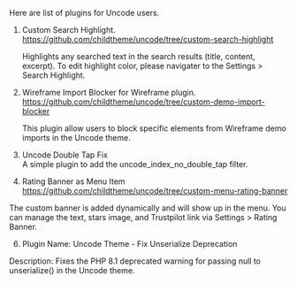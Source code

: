 Here are list of plugins for Uncode users.

1. Custom Search Highlight.</br>
https://github.com/childtheme/uncode/tree/custom-search-highlight

   Highlights any searched text in the search results (title, content, excerpt).
   To edit highlight color, please navigater to the Settings > Search Highlight.

2. Wireframe Import Blocker for Wireframe plugin.</br>
https://github.com/childtheme/uncode/tree/custom-demo-import-blocker

   This plugin allow users to block specific elements from Wireframe demo imports in the Uncode theme.

4. Uncode Double Tap Fix</br>
A simple plugin to add the uncode_index_no_double_tap filter.

5. Rating Banner as Menu Item</br>
https://github.com/childtheme/uncode/tree/custom-menu-rating-banner

 The custom banner is added dynamically and will show up in the menu. 
 You can manage the text, stars image, and Trustpilot link via Settings > Rating Banner.


6.    Plugin Name: Uncode Theme - Fix Unserialize Deprecation

Description: Fixes the PHP 8.1 deprecated warning for passing null to unserialize() in the Uncode theme.


   
